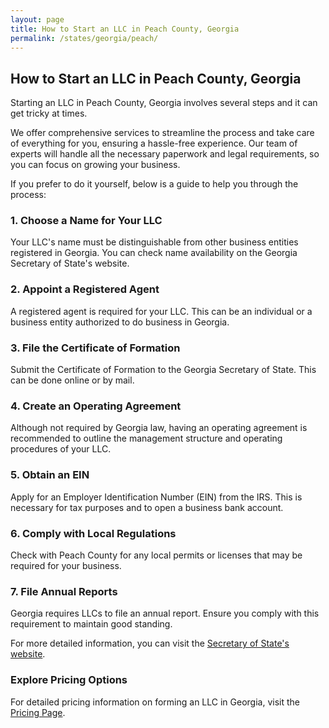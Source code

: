 ```yaml
---
layout: page
title: How to Start an LLC in Peach County, Georgia
permalink: /states/georgia/peach/
---
```


<h2>How to Start an LLC in Peach County, Georgia</h2>

<p>Starting an LLC in Peach County, Georgia involves several steps and it can get tricky at times.</p>

<p>We offer comprehensive services to streamline the process and take care of everything for you, ensuring a hassle-free experience. Our team of experts will handle all the necessary paperwork and legal requirements, so you can focus on growing your business.</p>

<p>If you prefer to do it yourself, below is a guide to help you through the process:</p>

<h3>1. Choose a Name for Your LLC</h3>
<p>Your LLC's name must be distinguishable from other business entities registered in Georgia. You can check name availability on the Georgia Secretary of State's website.</p>

<h3>2. Appoint a Registered Agent</h3>
<p>A registered agent is required for your LLC. This can be an individual or a business entity authorized to do business in Georgia.</p>

<h3>3. File the Certificate of Formation</h3>
<p>Submit the Certificate of Formation to the Georgia Secretary of State. This can be done online or by mail.</p>

<h3>4. Create an Operating Agreement</h3>
<p>Although not required by Georgia law, having an operating agreement is recommended to outline the management structure and operating procedures of your LLC.</p>

<h3>5. Obtain an EIN</h3>
<p>Apply for an Employer Identification Number (EIN) from the IRS. This is necessary for tax purposes and to open a business bank account.</p>

<h3>6. Comply with Local Regulations</h3>
<p>Check with Peach County for any local permits or licenses that may be required for your business.</p>

<h3>7. File Annual Reports</h3>
<p>Georgia requires LLCs to file an annual report. Ensure you comply with this requirement to maintain good standing.</p>

<p>For more detailed information, you can visit the <a href="https://www.sos.georgia.gov/">Secretary of State's website</a>.</p>

<h3>Explore Pricing Options</h3>
<p>For detailed pricing information on forming an LLC in Georgia, visit the <a href="{ '/new-pricing/' | relative_url }">Pricing Page</a>.</p>
